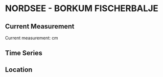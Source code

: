 # NORDSEE - BORKUM FISCHERBALJE

## Current Measurement

Current measurement: <Value topic="rivers/pegel-online/NORDSEE/BORKUM-FISCHERBALJE/measurementValue"/> cm

## Time Series

<TimeSeries topic="rivers/pegel-online/NORDSEE/BORKUM-FISCHERBALJE/measurementValue" period="week" />

## Location

<WorldMap>
  <Marker lat="53.557435547240736" lon="6.747895484692885" labelTopic="rivers/pegel-online/NORDSEE/BORKUM-FISCHERBALJE/measurementValue" />
</WorldMap>
